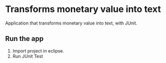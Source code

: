 # Transforms monetary value into text
Application that transforms monetary value into text, with JUnit.

## Run the app

1. Import project in eclipse.
2. Run JUnit Test
